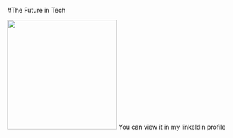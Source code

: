 #The Future in Tech


<img src="https://wallpapercave.com/wp/wp1913293.jpg" width="250">
You can view it in my linkeldin profile
